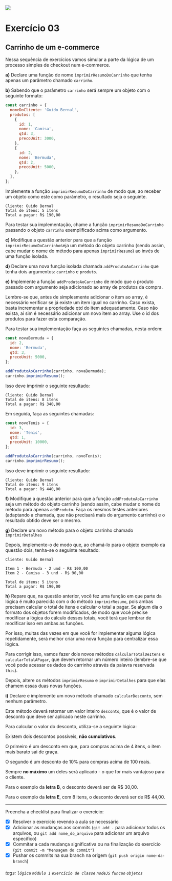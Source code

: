 ![](https://i.imgur.com/xG74tOh.png)

# Exercício 03

## Carrinho de um e-commerce

Nessa sequência de exercícios vamos simular a parte da lógica de um processo simples de checkout num e-commerce.

**a)** Declare uma função de nome `imprimirResumoDoCarrinho` que tenha apenas um parâmetro chamado `carrinho`.

**b)** Sabendo que o parâmetro `carrinho` será sempre um objeto com o seguinte formato:

```javascript
const carrinho = {
  nomeDoCliente: 'Guido Bernal',
  produtos: [
    {
      id: 1,
      nome: 'Camisa',
      qtd: 3,
      precoUnit: 3000,
    },
    {
      id: 2,
      nome: 'Bermuda',
      qtd: 2,
      precoUnit: 5000,
    },
  ],
};
```

Implemente a função `imprimirResumoDoCarrinho` de modo que, ao receber um objeto como este como parâmetro, o resultado seja o seguinte.

```
Cliente: Guido Bernal
Total de itens: 5 itens
Total a pagar: R$ 190,00
```

Para testar sua implementação, chame a função `imprimirResumoDoCarrinho` passando o objeto `carrinho` exemplificado acima como argumento.

**c)** Modifique a questão anterior para que a função `imprimirResumoDoCarrinho`seja um método do objeto carrinho (sendo assim, cabe mudar o nome do método para apenas `imprimirResumo`) ao invés de uma função isolada.

**d)** Declare uma nova função isolada chamada `addProdutoAoCarrinho` que tenha dois argumentos: `carrinho` e `produto`.

**e)** Implemente a função `addProdutoAoCarrinho` de modo que o produto passado com argumento seja adicionado ao array de produtos da compra.

Lembre-se que, antes de simplesmente adicionar o item ao array, é necessário verificar se já existe um item igual no carrinho. Caso exista, basta incrementar a propriedade qtd do item adequadamente. Caso não exista, aí sim é necessário adicionar um novo item ao array. Use o id dos produtos para fazer esta comparação.

Para testar sua implementação faça as seguintes chamadas, nesta ordem:

```javascript
const novaBermuda = {
  id: 2,
  nome: 'Bermuda',
  qtd: 3,
  precoUnit: 5000,
};

addProdutoAoCarrinho(carrinho, novaBermuda);
carrinho.imprimirResumo();
```

Isso deve imprimir o seguinte resultado:

```
Cliente: Guido Bernal
Total de itens: 8 itens
Total a pagar: R$ 340,00
```

Em seguida, faça as seguintes chamadas:

```javascript
const novoTenis = {
  id: 3,
  nome: 'Tenis',
  qtd: 1,
  precoUnit: 10000,
};

addProdutoAoCarrinho(carrinho, novoTenis);
carrinho.imprimirResumo();
```

Isso deve imprimir o seguinte resultado:

```
Cliente: Guido Bernal
Total de itens: 9 itens
Total a pagar: R$ 440,00
```

**f)** Modifique a questão anterior para que a função `addProdutoAoCarrinho` seja um método do objeto carrinho (sendo assim, cabe mudar o nome do método para apenas `addProduto`. Faça os mesmos testes anteriores (adaptando a chamada, que não precisará mais do argumento carrinho) e o resultado obtido deve ser o mesmo.

**g)** Declare um novo método para o objeto carrinho chamado `imprimirDetalhes`

Depois, implemente-o de modo que, ao chamá-lo para o objeto exemplo da questão dois, tenha-se o seguinte resultado:

```
Cliente: Guido Bernal

Item 1 - Bermuda - 2 und - R$ 100,00
Item 2 - Camisa - 3 und - R$ 90,00

Total de itens: 5 itens
Total a pagar: R$ 190,00
```

**h)** Repare que, na questão anterior, você fez uma função em que parte da lógica é muito parecida com o do método `imprimirResumo`, pois ambas precisam calcular o total de itens e calcular o total a pagar. Se algum dia o formato dos objetos forem modificados, de modo que você precise modificar a lógica do cálculo desses totais, você terá que lembrar de modificar isso em ambas as funções.

Por isso, muitas das vezes em que você for implementar alguma lógica repetidamente, será melhor criar uma nova função para centralizar essa lógica.

Para corrigir isso, vamos fazer dois novos métodos `calcularTotalDeItens` e `calcularTotalAPagar`, que devem retornar um número inteiro (lembre-se que você pode acessar os dados do carrinho através da palavra reservada `this`).

Depois, altere os métodos `imprimirResumo` e `imprimirDetalhes` para que elas chamem essas duas novas funções.

**i)** Declare e implemente um novo método chamado `calcularDesconto`, sem nenhum parâmetro.

Este método deverá retornar um valor inteiro `desconto`, que é o valor de desconto que deve ser aplicado neste carrinho.

Para calcular o valor do desconto, utiliza-se a seguinte lógica:

Existem dois descontos possíveis, **não cumulativos**.

O primeiro é um desconto em que, para compras acima de 4 itens, o item mais barato sai de graça.

O segundo é um desconto de 10% para compras acima de 100 reais.

Sempre **no máximo** um deles será aplicado - o que for mais vantajoso para o cliente.

Para o exemplo da **letra B**, o desconto deverá ser de R$ 30,00.

Para o exemplo da **letra E**, com 8 itens, o desconto deverá ser de R$ 44,00.

---

Preencha a checklist para finalizar o exercício:

- [x] Resolver o exercício revendo a aula se necessário
- [x] Adicionar as mudanças aos commits (`git add .` para adicionar todos os arquivos, ou `git add nome_do_arquivo` para adicionar um arquivo específico)
- [x] Commitar a cada mudança significativa ou na finalização do exercício (`git commit -m "Mensagem do commit"`)
- [x] Pushar os commits na sua branch na origem (`git push origin nome-da-branch`)

###### tags: `lógica` `módulo 1` `exercício de classe` `nodeJS` `funcao` `objetos`
